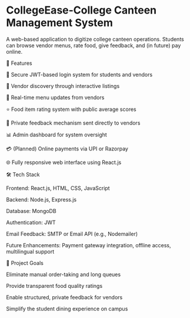 # CollegeEase-College Canteen Management System

A web-based application to digitize college canteen operations. Students can browse vendor menus, rate food, give feedback, and (in future) pay online.

🚀 Features

🔐 Secure JWT-based login system for students and vendors

📍 Vendor discovery through interactive listings

🧾 Real-time menu updates from vendors

⭐ Food item rating system with public average scores

📝 Private feedback mechanism sent directly to vendors

📊 Admin dashboard for system oversight

💳 (Planned) Online payments via UPI or Razorpay

🌐 Fully responsive web interface using React.js

🛠️ Tech Stack

Frontend: React.js, HTML, CSS, JavaScript

Backend: Node.js, Express.js

Database: MongoDB

Authentication: JWT

Email Feedback: SMTP or Email API (e.g., Nodemailer)

Future Enhancements: Payment gateway integration, offline access, multilingual support

📌 Project Goals

Eliminate manual order-taking and long queues

Provide transparent food quality ratings

Enable structured, private feedback for vendors

Simplify the student dining experience on campus
